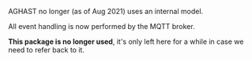 AGHAST no longer (as of Aug 2021) uses an internal model.

All event handling is now performed by the MQTT broker.

**This package is no longer used**, it's only left here for a while in case we need to refer back to it.
